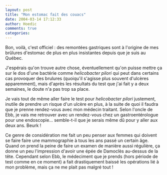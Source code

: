 ```yaml
---
layout: post
title: "Mon estomac fait des couacs"
date: 2004-03-14 17:12:33
author: Hoedic
comments: true
categories: 
---
```



Bon, voilà, c'est officiel : des remontées gastriques sont à l'origine de mes brûlures d'estomac de plus en plus insistantes depuis que je suis au Québec.

J'espérais qu'on trouve autre chose, éventuellement qu'on puisse mettre ça sur le dos d'une bactérie comme *helicobacter pilori* qui peut dans certains cas provoquer des brulures (quoiqu'il s'agisse plus souvent d'ulcères apparemment), mais d'après les résultats du test que j'ai fait y a deux semaines, le doute n'a pas trop sa place.

Je vais tout de même aller faire le test pour *helicobacter pilori* justement, inutile de prendre un risque d'un ulcère en plus, à la suite de quoi il faudra que je prenne rendez-vous avec mon médecin traitant. Selon l'oncle de Ebb, je vais me retrouver avec un rendez-vous chez un gastroentérologue pour une endoscopie... semble-t-il que je serais même dû pour y aller aux deux ans. Beurk !

Ce genre de considération me fait un peu penser aux femmes qui doivent se faire faire une mammographie à tous les ans passé un certain âge. Quand on prend la peine de faire un examen de manière aussi régulière, ça donne un peu l'impression d'avoir une épée de Damoclès au-dessus de la tête. Cependant selon Ebb, le médeciment que je prends (hors période de test comme en ce moment) a fait drastiquement baissé les opérations lié à mon problème, mais ça ne me plait pas malgré tout !